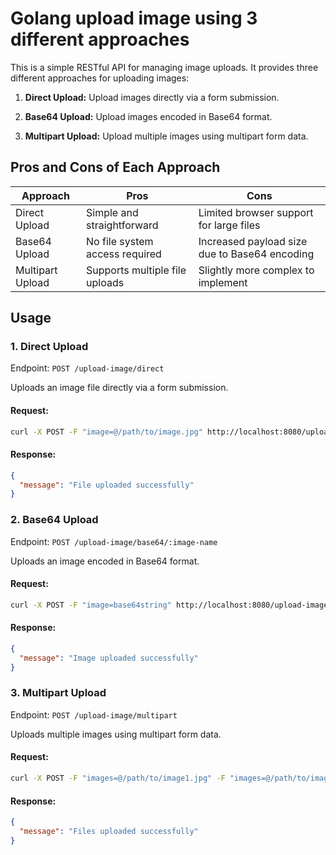 # Golang upload image using 3 different approaches

This is a simple RESTful API for managing image uploads. It provides three different approaches for uploading images:

1. <b>Direct Upload:</b> Upload images directly via a form submission.

2. <b>Base64 Upload:</b> Upload images encoded in Base64 format.

3. <b>Multipart Upload:</b> Upload multiple images using multipart form data.

## Pros and Cons of Each Approach

| Approach         | Pros                           | Cons                                          |
| ---------------- | ------------------------------ | --------------------------------------------- |
| Direct Upload    | Simple and straightforward     | Limited browser support for large files       |
| Base64 Upload    | No file system access required | Increased payload size due to Base64 encoding |
| Multipart Upload | Supports multiple file uploads | Slightly more complex to implement            |

## Usage

### 1. Direct Upload

Endpoint: `POST /upload-image/direct`

Uploads an image file directly via a form submission.

#### Request:

```bash
curl -X POST -F "image=@/path/to/image.jpg" http://localhost:8080/upload-image/direct
```

#### Response:

```json
{
  "message": "File uploaded successfully"
}
```

### 2. Base64 Upload

Endpoint: `POST /upload-image/base64/:image-name`

Uploads an image encoded in Base64 format.

#### Request:

```bash
curl -X POST -F "image=base64string" http://localhost:8080/upload-image/base64/myimage
```

#### Response:

```json
{
  "message": "Image uploaded successfully"
}
```

### 3. Multipart Upload

Endpoint: `POST /upload-image/multipart`

Uploads multiple images using multipart form data.

#### Request:

```bash
curl -X POST -F "images=@/path/to/image1.jpg" -F "images=@/path/to/image2.jpg" http://localhost:8080/upload-image/multipart
```

#### Response:

```json
{
  "message": "Files uploaded successfully"
}
```
